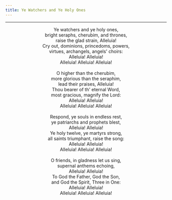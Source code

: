 ```yaml
---
title: Ye Watchers and Ye Holy Ones
---
```


---
<center>
Ye watchers and ye holy ones, <br/>
bright seraphs, cherubim, and thrones, <br/>
raise the glad strain, Alleluia! <br/>
Cry out, dominions, princedoms, powers, <br/>
virtues, archangels, angels' choirs: <br/>
Alleluia! Alleluia! <br/>
Alleluia! Alleluia! Alleluia!<br/>
<br/>
O higher than the cherubim, <br/>
more glorious than the seraphim, <br/>
lead their praises, Alleluia! <br/>
Thou bearer of th' eternal Word, <br/>
most gracious, magnify the Lord: <br/>
Alleluia! Alleluia! <br/>
Alleluia! Alleluia! Alleluia!<br/>
<br/>
Respond, ye souls in endless rest, <br/>
ye patriarchs and prophets blest, <br/>
Alleluia! Alleluia! <br/>
Ye holy twelve, ye martyrs strong, <br/>
all saints triumphant, raise the song: <br/>
Alleluia! Alleluia! <br/>
Alleluia! Alleluia! Alleluia!<br/>
<br/>
O friends, in gladness let us sing, <br/>
supernal anthems echoing, <br/>
Alleluia! Alleluia! <br/>
To God the Father, God the Son, <br/>
and God the Spirit, Three in One: <br/>
Alleluia! Alleluia! <br/>
Alleluia! Alleluia! Alleluia!
</center>